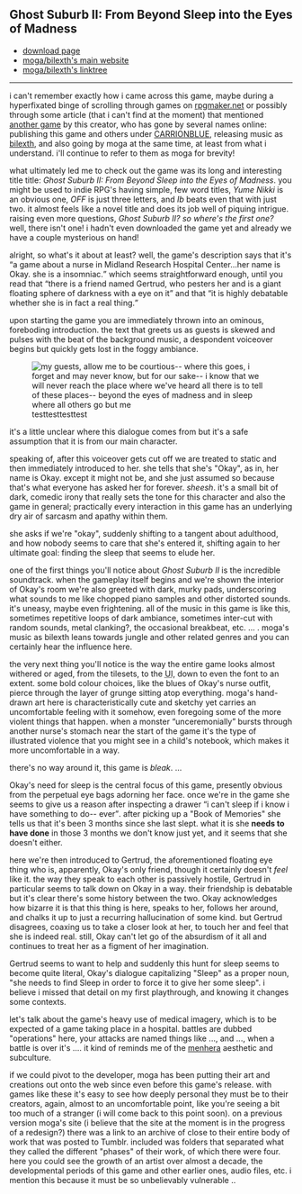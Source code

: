 ## Ghost Suburb II: From Beyond Sleep into the Eyes of Madness

- [download page](https://rpgmaker.net/games/5873/)
- [moga/bilexth's main website](https://luminal.zone/)
- [moga/bilexth's linktree](https://linktr.ee/bilexth)

---

<!-- intro -->

i can't remember exactly how i came across this game, maybe during a
hyperfixated binge of scrolling through games on
[rpgmaker.net](https://rpgmaker.net/) or possibly through some article (that i
can't find at the moment) that mentioned [another game]() by this creator, who
has gone by several names online: publishing this game and others under
[CARRIONBLUE](https://rpgmaker.net/users/CARRIONBLUE/games/), releasing music as
[bilexth](https://soundcloud.com/bilexth), and also going by moga at the same
time, at least from what i understand. i'll continue to refer to them as moga
for brevity!

what ultimately led me to check out the game was its long and interesting title
title: <cite>Ghost Suburb II: From Beyond Sleep into the Eyes of Madness</cite>.
you might be used to indie RPG's having simple, few word titles, <cite>Yume
Nikki</cite> is an obvious one, <cite>OFF</cite> is just three letters, and
<cite>Ib</cite> beats even that with just two. it almost feels like a novel
title and does its job well of piquing intrigue. raising even more questions,
<i>Ghost Suburb II? so where's the first one?</i> well, there isn't one! i
hadn't even downloaded the game yet and already we have a couple mysterious on
hand!

alright, so what's it about at least? well, the game's description says that
it's <q cite="https://rpgmaker.net/games/5873/">a game about a nurse in Midland
Research Hospital Center...her name is Okay. she is a insomniac.</q> which seems
straightforward enough, until you read that
<q cite="https://rpgmaker.net/games/5873/">there is a friend named Gertrud, who
pesters her and is a giant floating sphere of darkness with a eye on it</q> and
that <q cite="https://rpgmaker.net/games/5873/">it is highly debatable whether
she is in fact a real thing.</q>

upon starting the game you are immediately thrown into an ominous, foreboding
introduction. the text that greets us as guests is skewed and pulses with the
beat of the background music, a despondent voiceover begins but quickly gets
lost in the foggy ambiance.

<figure class="figure">
    <img
      class="figure__image"
      src=""
      title="my guests,
allow me to be courtious--
where this goes, i forget and 
may never know,
but for our sake--
i know that we will never reach the place where
we've heard all there is to tell of these places--
beyond the eyes of madness
and in sleep
where all others go but me"
      alt="my guests,
allow me to be courtious--
where this goes, i forget and 
may never know,
but for our sake--
i know that we will never reach the place where
we've heard all there is to tell of these places--
beyond the eyes of madness
and in sleep
where all others go but me"
    />
    <figcaption class="figure__caption">testtesttesttest</figcaption>
</figure>

it's a little unclear where this dialogue comes from but it's a safe assumption
that it is from our main character.

speaking of, after this voiceover gets cut off we are treated to static and then
immediately introduced to her. she tells that she's "Okay", as in, her name is
Okay. except it might not be, and she just assumed so because that's what
everyone has asked her for forever. _sheesh_. it's a small bit of dark, comedic
irony that really sets the tone for this character and also the game in general;
practically every interaction in this game has an underlying dry air of sarcasm
and apathy within them.

she asks if we're "okay", suddenly shifting to a tangent about adulthood, and
how nobody seems to care that she's entered it, shifting again to her ultimate
goal: finding the sleep that seems to elude her.

<!-- music & visuals -->

one of the first things you'll notice about <cite>Ghost Suburb II</cite> is the
incredible soundtrack. when the gameplay itself begins and we're shown the
interior of Okay's room we're also greeted with dark, murky pads, underscoring
what sounds to me like chopped piano samples and other distorted sounds. it's
uneasy, maybe even frightening. all of the music in this game is like this,
sometimes repetitive loops of dark ambiance, sometimes inter-cut with random
sounds, metal clanking?, the occasional breakbeat, etc. ... . moga's music as
bilexth leans towards jungle and other related genres and you can certainly hear
the influence here.

the very next thing you'll notice is the way the entire game looks almost
withered or aged, from the tilesets, to the
<abbr title="user interface">UI</abbr>, down to even the font to an extent. some
bold colour choices, like the blues of Okay's nurse outfit, pierce through the
layer of grunge sitting atop everything. moga's hand-drawn art here is
characteristically cute and sketchy yet carries an uncomfortable feeling with it
somehow, even foregoing some of the more violent things that happen. when a
monster <q>unceremonially</q> bursts through another nurse's stomach near the
start of the game it's the type of illustrated violence that you might see in a
child's notebook, which makes it more uncomfortable in a way.

there's no way around it, this game is _bleak_. ...

<!-- sleep & gertrud -->

Okay's need for sleep is the central focus of this game, presently obvious from
the perpetual eye bags adorning her face. once we're in the game she seems to
give us a reason after inspecting a drawer <q>i can't sleep if i know i have
something to do-- ever</q>. after picking up a "Book of Memories" she tells us
that it's been 3 months since she last slept. what it is she **needs to have
done** in those 3 months we don't know just yet, and it seems that she doesn't
either.

here we're then introduced to Gertrud, the aforementioned floating eye thing who
is, apparently, Okay's only friend, though it certainly doesn't _feel_ like it.
the way they speak to each other is passively hostile, Gertrud in particular
seems to talk down on Okay in a way. their friendship is debatable but it's
clear there's some history between the two. Okay acknowledges how bizarre it is
that this thing is here, speaks to her, follows her around, and chalks it up to
just a recurring hallucination of some kind. but Gertrud disagrees, coaxing us
to take a closer look at her, to touch her and feel that she is indeed real.
still, Okay can't let go of the absurdism of it all and continues to treat her
as a figment of her imagination.

Gertrud seems to want to help and suddenly this hunt for sleep seems to become
quite literal, Okay's dialogue capitalizing "Sleep" as a proper noun, "she needs
to find Sleep in order to force it to give her some sleep". i believe i missed
that detail on my first playthrough, and knowing it changes some contexts.

<!-- medical imagery -->

let's talk about the game's heavy use of medical imagery, which is to be
expected of a game taking place in a hospital. battles are dubbed "operations"
here, your attacks are named things like ..., and ..., when a battle is over
it's .... it kind of reminds me of the
[menhera](https://menheratic.tumblr.com/nav) aesthetic and subculture.

<!-- when i discovered and played Ghost Suburb II it was almost 10 years after its -->
<!-- initial release in <time datetime="2013">2013</time>. -->

<!-- meta -->

if we could pivot to the developer, moga has been putting their art and
creations out onto the web since even before this game's release. with games
like these it's easy to see how deeply personal they must be to their creators,
again, almost to an uncomfortable point, like you're seeing a bit too much of a
stranger (i will come back to this point soon). on a previous version moga's
site (i believe that the site at the moment is in the progress of a redesign?)
there was a link to an archive of close to their entire body of work that was
posted to Tumblr. included was folders that separated what they called the
different "phases" of their work, of which there were four. here you could see
the growth of an artist over almost a decade, the developmental periods of this
game and other earlier ones, audio files, etc. i mention this because it must be
so unbelievably vulnerable ..

<!-- i yearn to create something that makes somebody feel just a sliver of what this -->
<!-- game made me. -->

<!-- <figure class="figure"> -->
<!--   <blockquote class="twitter-tweet"> -->
<!--     <p lang="en" dir="ltr"> -->
<!--       nurse okay and gertrud fumo -->
<!--       <a href="https://t.co/JKU09DOaeg" -->
<!--         >pic.twitter.com/JKU09DOaeg</a -->
<!--       > -->
<!--     </p> -->
<!--     &mdash; bilexth(18+) (@angelicbile) -->
<!--     <a -->
<!--       href="https://twitter.com/angelicbile/status/1788319543599013971?ref_src=twsrc%5Etfw" -->
<!--       >May 8, 2024</a -->
<!--     > -->
<!--   </blockquote> -->
<!--   <script -->
<!--     async -->
<!--     src="https://platform.twitter.com/widgets.js" -->
<!--     charset="utf-8" -->
<!--   ></script> -->
<!--   <figcaption class="figure__caption"></figcaption> -->
<!-- </figure> -->
